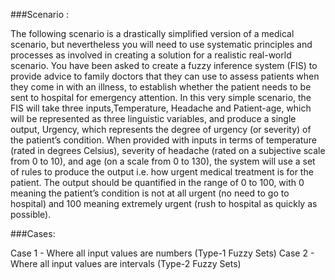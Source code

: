 ###Scenario :

The following scenario is a drastically simplified version of a medical scenario, but nevertheless you will need to use systematic principles and processes as involved in creating a solution for a realistic real-world scenario.
You have been asked to create a fuzzy inference system (FIS) to provide advice to family doctors that they can use to assess patients when they come in with an illness, to establish whether the patient needs to be
sent to hospital for emergency attention. In this very simple scenario, the FIS will take three inputs,Temperature, Headache and Patient-age, which will be represented as three linguistic variables, and produce
a single output, Urgency, which represents the degree of urgency (or severity) of the patient’s condition. When provided with inputs in terms of temperature (rated in degrees Celsius), severity of headache (rated
on a subjective scale from 0 to 10), and age (on a scale from 0 to 130), the system will use a set of rules to produce the output i.e. how urgent medical treatment is for the patient.
The output should be quantified in the range of 0 to 100, with 0 meaning the patient’s condition is not at all urgent (no need to go to hospital) and 100 meaning extremely urgent (rush to hospital as quickly as possible).


###Cases:

Case 1 - Where all input values are numbers (Type-1 Fuzzy Sets)
Case 2 - Where all input values are intervals (Type-2 Fuzzy Sets)

